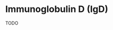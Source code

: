 <!--
source: GPT-4o: immunoglobulin D (IgD) (as paragraphs) (less than 220 words)
abbr: IgD
sibs: immunoglobulin-a, immunoglobulin-d, immunoglobulin-e, immunoglobulin-g, immunoglobulin-m
tags: immunoglobulins antibodies components
-->

# Immunoglobulin D (IgD)

TODO
